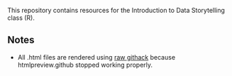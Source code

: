 This repository contains resources for the Introduction to Data Storytelling class (R).

## Notes
- All .html files are rendered using [raw githack](https://raw.githack.com) because htmlpreview.github stopped working properly.
